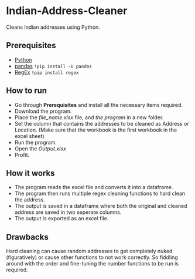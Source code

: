 # Indian-Address-Cleaner
Cleans Indian addresses using Python.

## Prerequisites

- [Python](https://www.python.org/)
- [pandas](https://pandas.pydata.org/) ```!pip install -U pandas```
- [RegEx](https://pypi.org/project/regex/) ```!pip install regex```

## How to run

- Go through **Prerequisites** and install all the necessary items required.
- Download the program.
- Place the *file_name.xlsx* file, and *the program* in a new folder.
- Set the column that contains the addresses to be cleaned as Address or Location. (Make sure that the workbook is the first workbook in the excel sheet)
- Run the program.
- Open the *Output.xlsx*
- Profit.


## How it works

- The program reads the excel file and converts it into a dataframe.
- The program then runs multiple regex cleaning functions to hard clean the address.
- The output is saved in a dataframe where both the original and cleaned address are saved in two seperate columns.
- The output is exported as an excel file.

## Drawbacks

Hard cleaning can cause random addresses to get completely nuked (figuratively) or cause other functions to not work correctly.
So fiddling around with the order and fine-tuning the number functions to be run is required.
